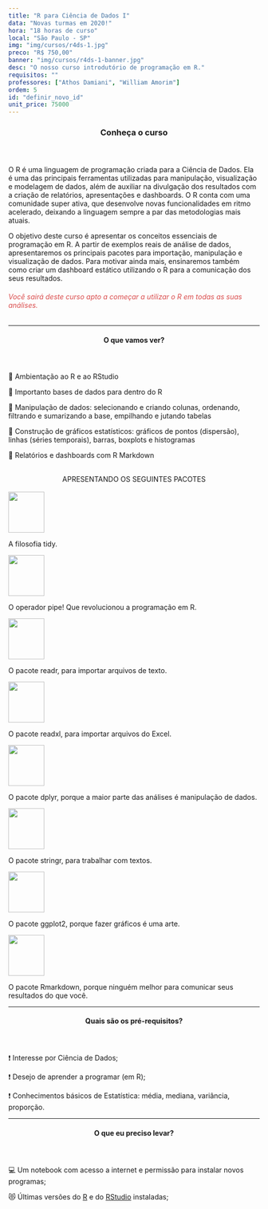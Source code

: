 ```yaml
---
title: "R para Ciência de Dados I"
data: "Novas turmas em 2020!"
hora: "18 horas de curso"
local: "São Paulo - SP"
img: "img/cursos/r4ds-1.jpg"
preco: "R$ 750,00"
banner: "img/cursos/r4ds-1-banner.jpg"
desc: "O nosso curso introdutório de programação em R."
requisitos: ""
professores: ["Athos Damiani", "William Amorim"]
ordem: 5
id: "definir_novo_id"
unit_price: 75000
---
```


<header class="section-header">
  <h3>Conheça o curso</h3>
</header>

O R é uma linguagem de programação criada para a Ciência de Dados. Ela é uma das principais ferramentas utilizadas para manipulação, visualização e modelagem de dados, além de auxiliar na divulgação dos resultados com a criação de relatórios, apresentações e dashboards. O R conta com uma comunidade super ativa, que desenvolve novas funcionalidades em ritmo acelerado, deixando a linguagem sempre a par das metodologias mais atuais.

O objetivo deste curso é apresentar os conceitos essenciais de programação em R. A partir de exemplos reais de análise de dados, apresentaremos os principais pacotes para importação, manipulação e visualização de dados. Para motivar ainda mais, ensinaremos também como criar um dashboard estático utilizando o R para a comunicação dos seus resultados. 

<h6 style = "color: #da4d4d">Você sairá deste curso apto a começar a utilizar o R em todas as suas análises.</h6>

<hr>

<header class="section-header">
  <h4>O que vamos ver?</h4>
</header>

&#128204; Ambientação ao R e ao RStudio

&#128204; Importanto bases de dados para dentro do R

&#128204; Manipulação de dados: selecionando e criando colunas, ordenando, filtrando e sumarizando a base, empilhando e jutando tabelas

&#128204; Construção de gráficos estatísticos: gráficos de pontos (dispersão), linhas (séries temporais), barras, boxplots e histogramas

&#128204; Relatórios e dashboards com R Markdown

<br>

<center>
APRESENTANDO OS SEGUINTES PACOTES
</center>

<div class="center-row">
<div class="row">
<br>
<div class="tooltip-wrap">
  <img src = "/img/cursos/hex/tidyverse.png" width = "72px" height = "82px">
  <div class="tooltip-content">
    <p>A filosofia tidy.</p>
  </div> 
</div>
<div class="tooltip-wrap">
  <img src = "/img/cursos/hex/pipe.png" width = "72px" height = "82px">
  <div class="tooltip-content">
    <p>O operador pipe! Que revolucionou a programação em R.</p>
  </div> 
</div>
<div class="tooltip-wrap">
  <img src = "/img/cursos/hex/readr.png" width = "72px" height = "82px">
  <div class="tooltip-content">
    <p>O pacote readr, para importar arquivos de texto.</p>
  </div> 
</div>
<div class="tooltip-wrap">
  <img src = "/img/cursos/hex/readxl.png" width = "72px" height = "82px">
  <div class="tooltip-content">
    <p>O pacote readxl, para importar arquivos do Excel.</p>
  </div> 
</div>
<div class="tooltip-wrap">
  <img src = "/img/cursos/hex/dplyr.png" width = "72px" height = "82px">
  <div class="tooltip-content">
    <p>O pacote dplyr, porque a maior parte das análises é manipulação de dados.</p>
  </div> 
</div>
<div class="tooltip-wrap">
  <img src = "/img/cursos/hex/stringr.png" width = "72px" height = "82px">
  <div class="tooltip-content">
    <p>O pacote stringr, para trabalhar com textos.</p>
  </div> 
</div>
<div class="tooltip-wrap">
  <img src = "/img/cursos/hex/ggplot2.png" width = "72px" height = "82px">
  <div class="tooltip-content">
    <p>O pacote ggplot2, porque fazer gráficos é uma arte.</p>
  </div> 
</div>
<div class="tooltip-wrap">
  <img src = "/img/cursos/hex/rmarkdown.png" width = "72px" height = "82px">
  <div class="tooltip-content">
    <p>O pacote Rmarkdown, porque ninguém melhor para comunicar seus resultados do que você.</p>
  </div> 
</div>
</div>
</div>

<hr>

<header class="section-header">
  <h4>Quais são os pré-requisitos?</h4>
</header>

&#10071; Interesse por Ciência de Dados;

&#10071; Desejo de aprender a programar (em R);

&#10071; Conhecimentos básicos de Estatística: média, mediana, variância, proporção.

<hr>

<header class="section-header">
  <h4>O que eu preciso levar?</h4>
</header>

&#128187; Um notebook com acesso a internet e permissão para instalar novos programas;

&#128571; Últimas versões do [R](https://cran.r-project.org/) e do [RStudio](https://www.rstudio.com/products/rstudio/download/) instaladas;
